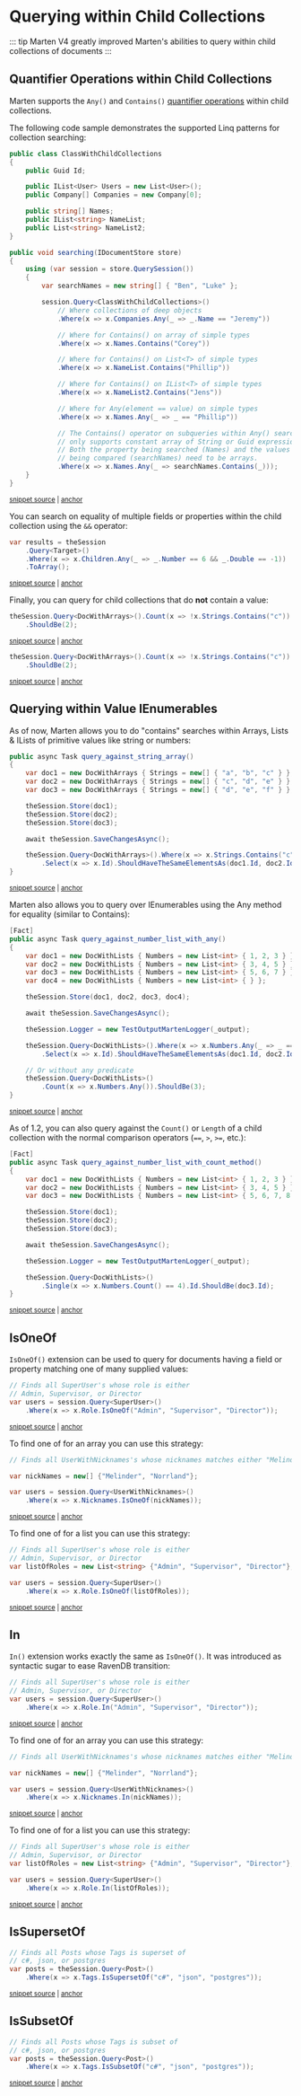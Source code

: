 # Querying within Child Collections

::: tip
Marten V4 greatly improved Marten's abilities to query within child collections of documents
:::

## Quantifier Operations within Child Collections

Marten supports the `Any()` and `Contains()` [quantifier operations](https://docs.microsoft.com/en-us/dotnet/csharp/programming-guide/concepts/linq/quantifier-operations) within child collections.

The following code sample demonstrates the supported Linq patterns for collection searching:

<!-- snippet: sample_searching_within_child_collections -->
<a id='snippet-sample_searching_within_child_collections'></a>
```cs
public class ClassWithChildCollections
{
    public Guid Id;

    public IList<User> Users = new List<User>();
    public Company[] Companies = new Company[0];

    public string[] Names;
    public IList<string> NameList;
    public List<string> NameList2;
}

public void searching(IDocumentStore store)
{
    using (var session = store.QuerySession())
    {
        var searchNames = new string[] { "Ben", "Luke" };

        session.Query<ClassWithChildCollections>()
            // Where collections of deep objects
            .Where(x => x.Companies.Any(_ => _.Name == "Jeremy"))

            // Where for Contains() on array of simple types
            .Where(x => x.Names.Contains("Corey"))

            // Where for Contains() on List<T> of simple types
            .Where(x => x.NameList.Contains("Phillip"))

            // Where for Contains() on IList<T> of simple types
            .Where(x => x.NameList2.Contains("Jens"))

            // Where for Any(element == value) on simple types
            .Where(x => x.Names.Any(_ => _ == "Phillip"))

            // The Contains() operator on subqueries within Any() searches
            // only supports constant array of String or Guid expressions.
            // Both the property being searched (Names) and the values
            // being compared (searchNames) need to be arrays.
            .Where(x => x.Names.Any(_ => searchNames.Contains(_)));
    }
}
```
<sup><a href='https://github.com/JasperFx/marten/blob/master/src/Marten.Testing/Examples/Searching_Within_Child_Collections.cs#L10-L53' title='Snippet source file'>snippet source</a> | <a href='#snippet-sample_searching_within_child_collections' title='Start of snippet'>anchor</a></sup>
<!-- endSnippet -->

You can search on equality of multiple fields or properties within the child collection
using the `&&` operator:

<!-- snippet: sample_any-query-through-child-collection-with-and -->
<a id='snippet-sample_any-query-through-child-collection-with-and'></a>
```cs
var results = theSession
    .Query<Target>()
    .Where(x => x.Children.Any(_ => _.Number == 6 && _.Double == -1))
    .ToArray();
```
<sup><a href='https://github.com/JasperFx/marten/blob/master/src/LinqTests/ChildCollections/query_against_child_collections.cs#L131-L138' title='Snippet source file'>snippet source</a> | <a href='#snippet-sample_any-query-through-child-collection-with-and' title='Start of snippet'>anchor</a></sup>
<!-- endSnippet -->

Finally, you can query for child collections that do **not** contain a value:

<!-- snippet: sample_negated-contains -->
<a id='snippet-sample_negated-contains'></a>
```cs
theSession.Query<DocWithArrays>().Count(x => !x.Strings.Contains("c"))
    .ShouldBe(2);
```
<sup><a href='https://github.com/JasperFx/marten/blob/master/src/LinqTests/Bugs/Bug_561_negation_of_query_on_contains.cs#L32-L35' title='Snippet source file'>snippet source</a> | <a href='#snippet-sample_negated-contains' title='Start of snippet'>anchor</a></sup>
<a id='snippet-sample_negated-contains-1'></a>
```cs
theSession.Query<DocWithArrays>().Count(x => !x.Strings.Contains("c"))
    .ShouldBe(2);
```
<sup><a href='https://github.com/JasperFx/marten/blob/master/src/LinqTests/Bugs/Bug_561_negation_of_query_on_contains.cs#L80-L83' title='Snippet source file'>snippet source</a> | <a href='#snippet-sample_negated-contains-1' title='Start of snippet'>anchor</a></sup>
<!-- endSnippet -->

## Querying within Value IEnumerables

As of now, Marten allows you to do "contains" searches within Arrays, Lists & ILists of primitive values like string or numbers:

<!-- snippet: sample_query_against_string_array -->
<a id='snippet-sample_query_against_string_array'></a>
```cs
public async Task query_against_string_array()
{
    var doc1 = new DocWithArrays { Strings = new[] { "a", "b", "c" } };
    var doc2 = new DocWithArrays { Strings = new[] { "c", "d", "e" } };
    var doc3 = new DocWithArrays { Strings = new[] { "d", "e", "f" } };

    theSession.Store(doc1);
    theSession.Store(doc2);
    theSession.Store(doc3);

    await theSession.SaveChangesAsync();

    theSession.Query<DocWithArrays>().Where(x => x.Strings.Contains("c")).ToArray()
        .Select(x => x.Id).ShouldHaveTheSameElementsAs(doc1.Id, doc2.Id);
}
```
<sup><a href='https://github.com/JasperFx/marten/blob/master/src/LinqTests/ChildCollections/query_against_child_collections.cs#L473-L491' title='Snippet source file'>snippet source</a> | <a href='#snippet-sample_query_against_string_array' title='Start of snippet'>anchor</a></sup>
<!-- endSnippet -->

Marten also allows you to query over IEnumerables using the Any method for equality (similar to Contains):

<!-- snippet: sample_query_any_string_array -->
<a id='snippet-sample_query_any_string_array'></a>
```cs
[Fact]
public async Task query_against_number_list_with_any()
{
    var doc1 = new DocWithLists { Numbers = new List<int> { 1, 2, 3 } };
    var doc2 = new DocWithLists { Numbers = new List<int> { 3, 4, 5 } };
    var doc3 = new DocWithLists { Numbers = new List<int> { 5, 6, 7 } };
    var doc4 = new DocWithLists { Numbers = new List<int> { } };

    theSession.Store(doc1, doc2, doc3, doc4);

    await theSession.SaveChangesAsync();

    theSession.Logger = new TestOutputMartenLogger(_output);

    theSession.Query<DocWithLists>().Where(x => x.Numbers.Any(_ => _ == 3)).ToArray()
        .Select(x => x.Id).ShouldHaveTheSameElementsAs(doc1.Id, doc2.Id);

    // Or without any predicate
    theSession.Query<DocWithLists>()
        .Count(x => x.Numbers.Any()).ShouldBe(3);
}
```
<sup><a href='https://github.com/JasperFx/marten/blob/master/src/LinqTests/ChildCollections/query_against_child_collections.cs#L589-L613' title='Snippet source file'>snippet source</a> | <a href='#snippet-sample_query_any_string_array' title='Start of snippet'>anchor</a></sup>
<!-- endSnippet -->

As of 1.2, you can also query against the `Count()` or `Length` of a child collection with the normal comparison
operators (`==`, `>`, `>=`, etc.):

<!-- snippet: sample_query_against_number_list_with_count_method -->
<a id='snippet-sample_query_against_number_list_with_count_method'></a>
```cs
[Fact]
public async Task query_against_number_list_with_count_method()
{
    var doc1 = new DocWithLists { Numbers = new List<int> { 1, 2, 3 } };
    var doc2 = new DocWithLists { Numbers = new List<int> { 3, 4, 5 } };
    var doc3 = new DocWithLists { Numbers = new List<int> { 5, 6, 7, 8 } };

    theSession.Store(doc1);
    theSession.Store(doc2);
    theSession.Store(doc3);

    await theSession.SaveChangesAsync();

    theSession.Logger = new TestOutputMartenLogger(_output);

    theSession.Query<DocWithLists>()
        .Single(x => x.Numbers.Count() == 4).Id.ShouldBe(doc3.Id);
}
```
<sup><a href='https://github.com/JasperFx/marten/blob/master/src/LinqTests/ChildCollections/query_against_child_collections.cs#L615-L636' title='Snippet source file'>snippet source</a> | <a href='#snippet-sample_query_against_number_list_with_count_method' title='Start of snippet'>anchor</a></sup>
<!-- endSnippet -->

## IsOneOf

`IsOneOf()` extension can be used to query for documents having
a field or property matching one of many supplied values:

<!-- snippet: sample_is_one_of -->
<a id='snippet-sample_is_one_of'></a>
```cs
// Finds all SuperUser's whose role is either
// Admin, Supervisor, or Director
var users = session.Query<SuperUser>()
    .Where(x => x.Role.IsOneOf("Admin", "Supervisor", "Director"));
```
<sup><a href='https://github.com/JasperFx/marten/blob/master/src/Marten.Testing/Examples/IsOneOfExamples.cs#L11-L17' title='Snippet source file'>snippet source</a> | <a href='#snippet-sample_is_one_of' title='Start of snippet'>anchor</a></sup>
<!-- endSnippet -->

To find one of for an array you can use this strategy:

<!-- snippet: sample_is_one_of_array -->
<a id='snippet-sample_is_one_of_array'></a>
```cs
// Finds all UserWithNicknames's whose nicknames matches either "Melinder" or "Norrland"

var nickNames = new[] {"Melinder", "Norrland"};

var users = session.Query<UserWithNicknames>()
    .Where(x => x.Nicknames.IsOneOf(nickNames));
```
<sup><a href='https://github.com/JasperFx/marten/blob/master/src/Marten.Testing/Examples/IsOneOfExamples.cs#L35-L43' title='Snippet source file'>snippet source</a> | <a href='#snippet-sample_is_one_of_array' title='Start of snippet'>anchor</a></sup>
<!-- endSnippet -->

To find one of for a list you can use this strategy:

<!-- snippet: sample_is_one_of_list -->
<a id='snippet-sample_is_one_of_list'></a>
```cs
// Finds all SuperUser's whose role is either
// Admin, Supervisor, or Director
var listOfRoles = new List<string> {"Admin", "Supervisor", "Director"};

var users = session.Query<SuperUser>()
    .Where(x => x.Role.IsOneOf(listOfRoles));
```
<sup><a href='https://github.com/JasperFx/marten/blob/master/src/Marten.Testing/Examples/IsOneOfExamples.cs#L22-L30' title='Snippet source file'>snippet source</a> | <a href='#snippet-sample_is_one_of_list' title='Start of snippet'>anchor</a></sup>
<!-- endSnippet -->

## In

`In()` extension works exactly the same as `IsOneOf()`. It was introduced as syntactic sugar to ease RavenDB transition:

<!-- snippet: sample_in -->
<a id='snippet-sample_in'></a>
```cs
// Finds all SuperUser's whose role is either
// Admin, Supervisor, or Director
var users = session.Query<SuperUser>()
    .Where(x => x.Role.In("Admin", "Supervisor", "Director"));
```
<sup><a href='https://github.com/JasperFx/marten/blob/master/src/Marten.Testing/Examples/InExamples.cs#L11-L17' title='Snippet source file'>snippet source</a> | <a href='#snippet-sample_in' title='Start of snippet'>anchor</a></sup>
<!-- endSnippet -->

To find one of for an array you can use this strategy:

<!-- snippet: sample_in_array -->
<a id='snippet-sample_in_array'></a>
```cs
// Finds all UserWithNicknames's whose nicknames matches either "Melinder" or "Norrland"

var nickNames = new[] {"Melinder", "Norrland"};

var users = session.Query<UserWithNicknames>()
    .Where(x => x.Nicknames.In(nickNames));
```
<sup><a href='https://github.com/JasperFx/marten/blob/master/src/Marten.Testing/Examples/InExamples.cs#L35-L43' title='Snippet source file'>snippet source</a> | <a href='#snippet-sample_in_array' title='Start of snippet'>anchor</a></sup>
<!-- endSnippet -->

To find one of for a list you can use this strategy:

<!-- snippet: sample_in_list -->
<a id='snippet-sample_in_list'></a>
```cs
// Finds all SuperUser's whose role is either
// Admin, Supervisor, or Director
var listOfRoles = new List<string> {"Admin", "Supervisor", "Director"};

var users = session.Query<SuperUser>()
    .Where(x => x.Role.In(listOfRoles));
```
<sup><a href='https://github.com/JasperFx/marten/blob/master/src/Marten.Testing/Examples/InExamples.cs#L22-L30' title='Snippet source file'>snippet source</a> | <a href='#snippet-sample_in_list' title='Start of snippet'>anchor</a></sup>
<!-- endSnippet -->

## IsSupersetOf

<!-- snippet: sample_is_superset_of -->
<a id='snippet-sample_is_superset_of'></a>
```cs
// Finds all Posts whose Tags is superset of
// c#, json, or postgres
var posts = theSession.Query<Post>()
    .Where(x => x.Tags.IsSupersetOf("c#", "json", "postgres"));
```
<sup><a href='https://github.com/JasperFx/marten/blob/master/src/LinqTests/Operators/is_super_set_of_operator.cs#L15-L21' title='Snippet source file'>snippet source</a> | <a href='#snippet-sample_is_superset_of' title='Start of snippet'>anchor</a></sup>
<!-- endSnippet -->

## IsSubsetOf

<!-- snippet: sample_is_subset_of -->
<a id='snippet-sample_is_subset_of'></a>
```cs
// Finds all Posts whose Tags is subset of
// c#, json, or postgres
var posts = theSession.Query<Post>()
    .Where(x => x.Tags.IsSubsetOf("c#", "json", "postgres"));
```
<sup><a href='https://github.com/JasperFx/marten/blob/master/src/LinqTests/Operators/is_subset_of_operator.cs#L38-L44' title='Snippet source file'>snippet source</a> | <a href='#snippet-sample_is_subset_of' title='Start of snippet'>anchor</a></sup>
<!-- endSnippet -->
